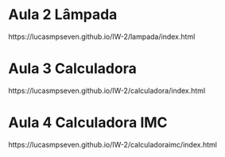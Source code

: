 <h1>Aula 2 Lâmpada</h1>
https://lucasmpseven.github.io/IW-2/lampada/index.html

<h1>Aula 3 Calculadora</h1>
https://lucasmpseven.github.io/IW-2/calculadora/index.html

<h1>Aula 4 Calculadora IMC</h1>
https://lucasmpseven.github.io/IW-2/calculadoraimc/index.html
